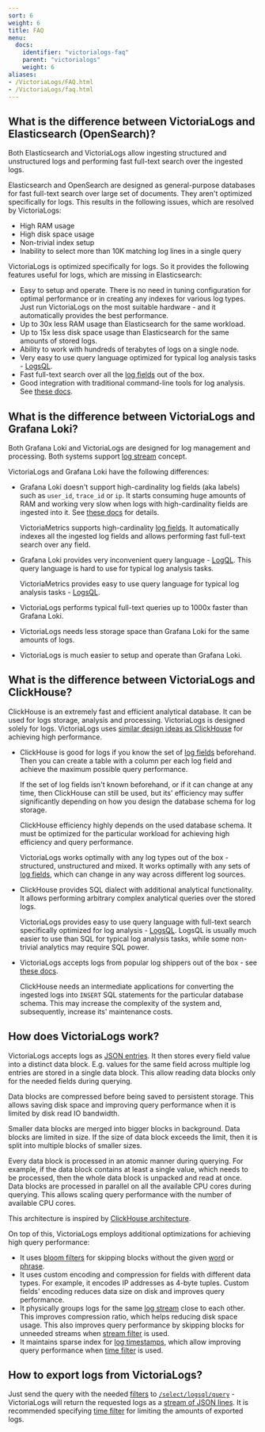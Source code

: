 ```yaml
---
sort: 6
weight: 6
title: FAQ
menu:
  docs:
    identifier: "victorialogs-faq"
    parent: "victorialogs"
    weight: 6
aliases:
- /VictoriaLogs/FAQ.html
- /VictoriaLogs/faq.html
---
```

## What is the difference between VictoriaLogs and Elasticsearch (OpenSearch)?

Both Elasticsearch and VictoriaLogs allow ingesting structured and unstructured logs
and performing fast full-text search over the ingested logs.

Elasticsearch and OpenSearch are designed as general-purpose databases for fast full-text search over large set of documents.
They aren't optimized specifically for logs. This results in the following issues, which are resolved by VictoriaLogs:

- High RAM usage
- High disk space usage
- Non-trivial index setup
- Inability to select more than 10K matching log lines in a single query

VictoriaLogs is optimized specifically for logs. So it provides the following features useful for logs, which are missing in Elasticsearch:

- Easy to setup and operate. There is no need in tuning configuration for optimal performance or in creating any indexes for various log types.
  Just run VictoriaLogs on the most suitable hardware - and it automatically provides the best performance.
- Up to 30x less RAM usage than Elasticsearch for the same workload.
- Up to 15x less disk space usage than Elasticsearch for the same amounts of stored logs.
- Ability to work with hundreds of terabytes of logs on a single node.
- Very easy to use query language optimized for typical log analysis tasks - [LogsQL](./LogsQL.md).
- Fast full-text search over all the [log fields](./keyConcepts.md#data-model) out of the box.
- Good integration with traditional command-line tools for log analysis. See [these docs](./querying/#command-line).


## What is the difference between VictoriaLogs and Grafana Loki?

Both Grafana Loki and VictoriaLogs are designed for log management and processing.
Both systems support [log stream](./keyConcepts.md#stream-fields) concept.

VictoriaLogs and Grafana Loki have the following differences:

- Grafana Loki doesn't support high-cardinality log fields (aka labels) such as `user_id`, `trace_id` or `ip`.
  It starts consuming huge amounts of RAM and working very slow when logs with high-cardinality fields are ingested into it.
  See [these docs](https://grafana.com/docs/loki/latest/best-practices/) for details.

  VictoriaMetrics supports high-cardinality [log fields](./keyConcepts.md#data-model).
  It automatically indexes all the ingested log fields and allows performing fast full-text search over any field.

- Grafana Loki provides very inconvenient query language - [LogQL](https://grafana.com/docs/loki/latest/logql/).
  This query language is hard to use for typical log analysis tasks.

  VictoriaMetrics provides easy to use query language for typical log analysis tasks - [LogsQL](./LogsQL.md).

- VictoriaLogs performs typical full-text queries up to 1000x faster than Grafana Loki.

- VictoriaLogs needs less storage space than Grafana Loki for the same amounts of logs.

- VictoriaLogs is much easier to setup and operate than Grafana Loki.


## What is the difference between VictoriaLogs and ClickHouse?

ClickHouse is an extremely fast and efficient analytical database. It can be used for logs storage, analysis and processing.
VictoriaLogs is designed solely for logs. VictoriaLogs uses [similar design ideas as ClickHouse](#how-does-victorialogs-work) for achieving high performance.

- ClickHouse is good for logs if you know the set of [log fields](./keyConcepts.md#data-model) beforehand.
  Then you can create a table with a column per each log field and achieve the maximum possible query performance.

  If the set of log fields isn't known beforehand, or if it can change at any time, then ClickHouse can still be used,
  but its' efficiency may suffer significantly depending on how you design the database schema for log storage.

  ClickHouse efficiency highly depends on the used database schema. It must be optimized for the particular workload
  for achieving high efficiency and query performance.

  VictoriaLogs works optimally with any log types out of the box - structured, unstructured and mixed.
  It works optimally with any sets of [log fields](./keyConcepts.md#data-model),
  which can change in any way across different log sources.

- ClickHouse provides SQL dialect with additional analytical functionality. It allows performing arbitrary complex analytical queries
  over the stored logs.

  VictoriaLogs provides easy to use query language with full-text search specifically optimized
  for log analysis - [LogsQL](./LogsQL.md).
  LogsQL is usually much easier to use than SQL for typical log analysis tasks, while some
  non-trivial analytics may require SQL power.

- VictoriaLogs accepts logs from popular log shippers out of the box - see [these docs](./data-ingestion/README.md).

  ClickHouse needs an intermediate applications for converting the ingested logs into `INSERT` SQL statements for the particular database schema.
  This may increase the complexity of the system and, subsequently, increase its' maintenance costs.


## How does VictoriaLogs work?

VictoriaLogs accepts logs as [JSON entries](./keyConcepts.md#data-model).
It then stores every field value into a distinct data block. E.g. values for the same field across multiple log entries
are stored in a single data block. This allow reading data blocks only for the needed fields during querying.

Data blocks are compressed before being saved to persistent storage. This allows saving disk space and improving query performance
when it is limited by disk read IO bandwidth.

Smaller data blocks are merged into bigger blocks in background. Data blocks are limited in size. If the size of data block exceeds the limit,
then it is split into multiple blocks of smaller sizes.

Every data block is processed in an atomic manner during querying. For example, if the data block contains at least a single value,
which needs to be processed, then the whole data block is unpacked and read at once. Data blocks are processed in parallel
on all the available CPU cores during querying. This allows scaling query performance with the number of available CPU cores.

This architecture is inspired by [ClickHouse architecture](https://clickhouse.com/docs/en/development/architecture).

On top of this, VictoriaLogs employs additional optimizations for achieving high query performance:

- It uses [bloom filters](https://en.wikipedia.org/wiki/Bloom_filter) for skipping blocks without the given
  [word](./LogsQL.md#word-filter) or [phrase](./LogsQL.md#phrase-filter).
- It uses custom encoding and compression for fields with different data types.
  For example, it encodes IP addresses as 4-byte tuples. Custom fields' encoding reduces data size on disk and improves query performance.
- It physically groups logs for the same [log stream](./keyConcepts.md#stream-fields)
  close to each other. This improves compression ratio, which helps reducing disk space usage. This also improves query performance
  by skipping blocks for unneeded streams when [stream filter](./LogsQL.md#stream-filter) is used.
- It maintains sparse index for [log timestamps](./keyConcepts.md#time-field),
  which allow improving query performance when [time filter](./LogsQL.md#time-filter) is used.

## How to export logs from VictoriaLogs?

Just send the query with the needed [filters](./LogsQL.md#filters)
to [`/select/logsql/query`](./querying/#querying-logs) - VictoriaLogs will return
the requested logs as a [stream of JSON lines](https://jsonlines.org/). It is recommended specifying [time filter](./LogsQL.md#time-filter)
for limiting the amounts of exported logs.
